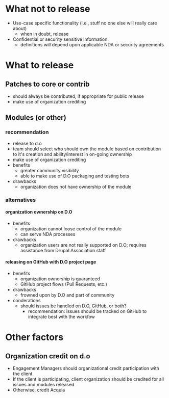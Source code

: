 
# What not to release
- Use-case specific functionality (i.e., stuff no one else will really care about)
    - when in doubt, release
- Confidential or security sensitive information
    - definitions will depend upon applicable NDA or security agreements

# What to release

## Patches to core or contrib
- should always be contributed, if appropriate for public release
- make use of organization crediting

## Modules (or other)

### recommendation
- release to d.o
- team should select who should own the module based on contribution to it's creation and abiilty/interest in on-going ownership
- make use of organization crediting
- benefits
    + greater community visibility 
    + able to make use of D.O packaging and testing bots
- drawbacks
    + organization does not have ownership of the module

### alternatives

#### organization ownership on D.O
- benefits
    + organization cannot loose control of the module
    + can serve NDA processes
- drawbacks
    + organization users are not really supported on D.O; requires assistance from Drupal Association staff

#### releasing on GitHub with D.O project page
- benefits
    + organization ownership is guaranteed
    + GitHub project flows (Pull Requests, etc.)
- drawbacks
    + frowned upon by D.O and part of community
- conderations
    + should issues be handled on D.O, GitHub, or both?
        * recommendation: issues should be tracked on GitHub to integrate best with the workfow


# Other factors
## Organization credit on d.o
- Engagement Managers should organizational credit participation with the client
- If the client is participating, client organization should be credited for all issues and modules released
- Otherwise, credit Acquia